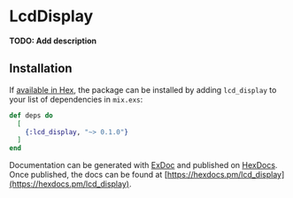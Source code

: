 # LcdDisplay

**TODO: Add description**

## Installation

If [available in Hex](https://hex.pm/docs/publish), the package can be installed
by adding `lcd_display` to your list of dependencies in `mix.exs`:

```elixir
def deps do
  [
    {:lcd_display, "~> 0.1.0"}
  ]
end
```

Documentation can be generated with [ExDoc](https://github.com/elixir-lang/ex_doc)
and published on [HexDocs](https://hexdocs.pm). Once published, the docs can
be found at [https://hexdocs.pm/lcd_display](https://hexdocs.pm/lcd_display).

